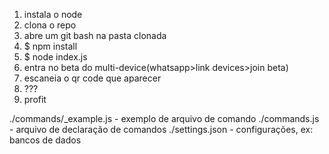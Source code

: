 1. instala o node
2. clona o repo
3. abre um git bash na pasta clonada
4. $ npm install
5. $ node index.js
6. entra no beta do multi-device(whatsapp>link devices>join beta)
7. escaneia o qr code que aparecer
8. ???
9. profit

./commands/\_example.js - exemplo de arquivo de comando
./commands.js - arquivo de declaração de comandos
./settings.json - configurações, ex: bancos de dados